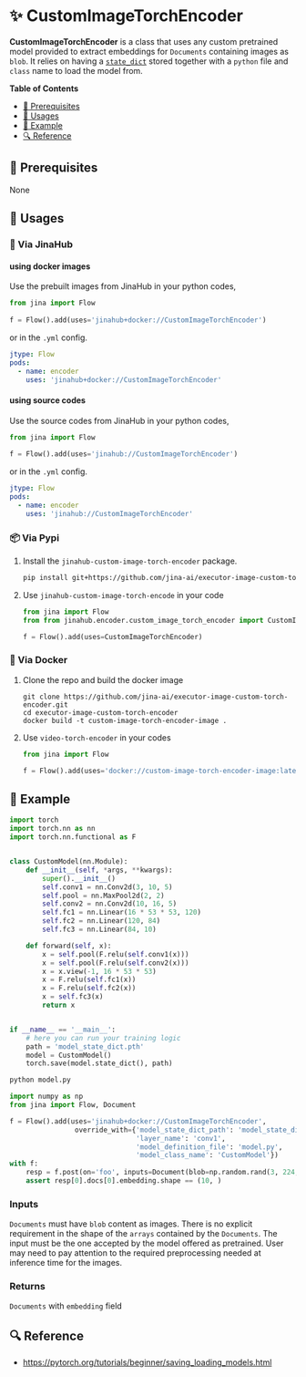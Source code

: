 # ✨ CustomImageTorchEncoder

**CustomImageTorchEncoder** is a class that uses any custom pretrained model provided to extract embeddings for `Documents` containing images as `blob`.
It relies on having a [`state_dict`](https://pytorch.org/tutorials/beginner/saving_loading_models.html#what-is-a-state-dict) stored
together with a `python` file and `class` name to load the model from.

<!-- START doctoc generated TOC please keep comment here to allow auto update -->
<!-- DON'T EDIT THIS SECTION, INSTEAD RE-RUN doctoc TO UPDATE -->
**Table of Contents**

- [🌱 Prerequisites](#-prerequisites)
- [🚀 Usages](#-usages)
- [🎉️ Example](#%EF%B8%8F-example)
- [🔍️ Reference](#%EF%B8%8F-reference)

<!-- END doctoc generated TOC please keep comment here to allow auto update -->

## 🌱 Prerequisites

None

## 🚀 Usages

### 🚚 Via JinaHub

#### using docker images
Use the prebuilt images from JinaHub in your python codes, 

```python
from jina import Flow
	
f = Flow().add(uses='jinahub+docker://CustomImageTorchEncoder')
```

or in the `.yml` config.
	
```yaml
jtype: Flow
pods:
  - name: encoder
    uses: 'jinahub+docker://CustomImageTorchEncoder'
```

#### using source codes
Use the source codes from JinaHub in your python codes,

```python
from jina import Flow
	
f = Flow().add(uses='jinahub://CustomImageTorchEncoder')
```

or in the `.yml` config.

```yaml
jtype: Flow
pods:
  - name: encoder
    uses: 'jinahub://CustomImageTorchEncoder'
```


### 📦️ Via Pypi

1. Install the `jinahub-custom-image-torch-encoder` package.

	```bash
	pip install git+https://github.com/jina-ai/executor-image-custom-torch-encoder.git
	```

2. Use `jinahub-custom-image-torch-encode` in your code

	```python
	from jina import Flow
	from from jinahub.encoder.custom_image_torch_encoder import CustomImageTorchEncoder
	
	f = Flow().add(uses=CustomImageTorchEncoder)
	```


### 🐳 Via Docker

1. Clone the repo and build the docker image

	```shell
	git clone https://github.com/jina-ai/executor-image-custom-torch-encoder.git
	cd executor-image-custom-torch-encoder
	docker build -t custom-image-torch-encoder-image .
	```

2. Use `video-torch-encoder` in your codes

	```python
	from jina import Flow
	
	f = Flow().add(uses='docker://custom-image-torch-encoder-image:latest')
	```
	

## 🎉️ Example


```python
import torch
import torch.nn as nn
import torch.nn.functional as F


class CustomModel(nn.Module):
    def __init__(self, *args, **kwargs):
        super().__init__()
        self.conv1 = nn.Conv2d(3, 10, 5)
        self.pool = nn.MaxPool2d(2, 2)
        self.conv2 = nn.Conv2d(10, 16, 5)
        self.fc1 = nn.Linear(16 * 53 * 53, 120)
        self.fc2 = nn.Linear(120, 84)
        self.fc3 = nn.Linear(84, 10)

    def forward(self, x):
        x = self.pool(F.relu(self.conv1(x)))
        x = self.pool(F.relu(self.conv2(x)))
        x = x.view(-1, 16 * 53 * 53)
        x = F.relu(self.fc1(x))
        x = F.relu(self.fc2(x))
        x = self.fc3(x)
        return x


if __name__ == '__main__':
    # here you can run your training logic
    path = 'model_state_dict.pth'
    model = CustomModel()
    torch.save(model.state_dict(), path)
```

```bash
python model.py
```


```python
import numpy as np
from jina import Flow, Document

f = Flow().add(uses='jinahub+docker://CustomImageTorchEncoder', 
                override_with={'model_state_dict_path': 'model_state_dict.pth',
                               'layer_name': 'conv1',
                               'model_definition_file': 'model.py',
                               'model_class_name': 'CustomModel'})
with f:
    resp = f.post(on='foo', inputs=Document(blob=np.random.rand(3, 224, 224)), return_results=True)
    assert resp[0].docs[0].embedding.shape == (10, )
```

### Inputs 

`Documents` must have `blob` content as images. There is no explicit requirement in the shape of the `arrays` contained by the `Documents`.
The input must be the one accepted by the model offered as pretrained. User may need to pay attention to the required preprocessing needed
at inference time for the images.

### Returns

`Documents` with `embedding` field


## 🔍️ Reference
- https://pytorch.org/tutorials/beginner/saving_loading_models.html
